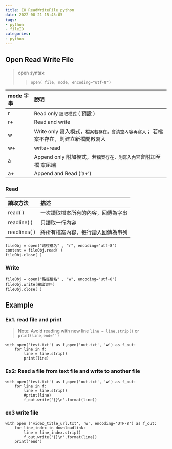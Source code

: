 ```yaml
---
title: IO_ReadWriteFile_python
date: 2022-08-21 15:45:05
tags: 
- python 
- fileIO
categories:
- python
---
```


## Open Read Write File
> open syntax:　
>> `open( file, mode, encoding="utf-8")`

|mode 字串	| 說明 |
| :-- | :-- |
|r	|Read only `讀取模式` ( 預設 )|
|r+	|Read and write|
|w	|Write only 寫入模式，`檔案若存在，會清空內容再寫入`； 若檔案不存在，則建立新檔開啟寫入|
|w+	|write+read|
|a　|Append only 附加模式，若`檔案存在，則寫入內容`會附加至檔 案尾端|
|a+ |Append and Read (‘a+’) |
### Read 

|讀取方法	| 描述 |
| :-- | :-- |
|read( )	| 一次讀取檔案所有的內容，回傳為字串|
|readline( ) |	只讀取一行內容|
|readlines( ) |	將所有檔案內容，每行讀入回傳為串列|

```
fileObj = open("路徑檔名" , "r", encoding="utf-8") 
content = fileObj.read( ) 
fileObj.close( )
```

### Write

```
fileObj = open("路徑檔名" , "w", encoding="utf-8")
fileObj.write(輸出資料)
fileObj.close( ) 
```

## Example

### Ex1. read file and print 

> Note: Avoid reading with new line
> `line = line.strip()`
or 
> `print(line,end='')`

```
with open('test.txt') as f,open('out.txt', 'w') as f_out:
    for line in f:
        line = line.strip()
        print(line)

```

### Ex2: Read a file from text file and write to another file

```
with open('test.txt') as f,open('out.txt', 'w') as f_out:
    for line in f:
        line = line.strip()
        #print(line)
        f_out.write('{}\n'.format(line))

```


### ex3 write file
```
with open ('video_title_url.txt', 'w', encoding='UTF-8') as f_out:
    for line_index in downloadlink:
        line = line_index.strip()
        f_out.write('{}\n'.format(line))   
    print("end")

```